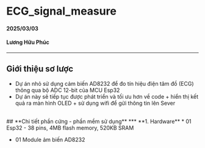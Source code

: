 # ECG_signal_measure
#### 2025/03/03 
#### Lương Hữu Phúc
*** 
## **Giới thiệu sơ lược**
- Dự án nhỏ sử dụng cảm biến AD8232 để đo tín hiệu điện tâm đồ (ECG) thông qua bộ ADC 12-bit của MCU Esp32
- Dự án này sẽ tiếp tục được phát triển và tối ưu hơn về code + hiển thị kết quả ra màn hình OLED + sử dụng wifi để gửi thông tin lên Sever
<br>
## **Chi tiết phần cứng - phần mềm sử dụng**
***
**1. Hardware**
* 01 Esp32 - 38 pins, 4MB flash memory, 520KB SRAM
<br>

* 01 Module ảm biến AD8232 

